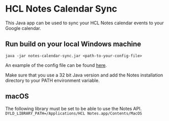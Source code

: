 # HCL Notes Calendar Sync
This Java app can be used to sync your HCL Notes calendar events to your Google calendar.

## Run build on your local Windows machine
`java -jar notes-calendar-sync.jar <path-to-your-config-file>`

An example of the config file can be found [here](example.config.properties).

Make sure that you use a 32 bit Java version and add the Notes installation directory to your PATH environment variable.


## macOS
The following library must be set to be able to use the Notes API.
`DYLD_LIBRARY_PATH=/Applications/HCL Notes.app/Contents/MacOS`
